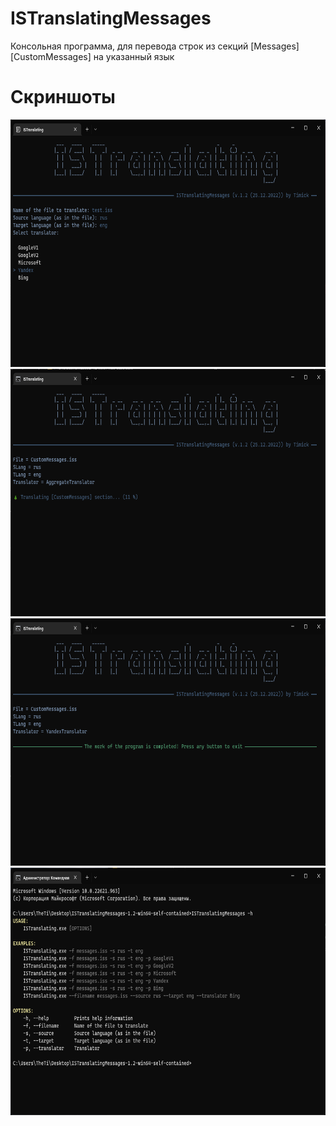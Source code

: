 # ISTranslatingMessages
Консольная программа, для перевода строк из секций [Messages] [CustomMessages] на указанный язык

# Скриншоты
<img src="screenshots/0.png" width="741" height="396"/>
<img src="screenshots/1.png" width="741" height="396"/>
<img src="screenshots/3.png" width="741" height="396"/>
<img src="screenshots/4.png" width="741" height="396"/>
